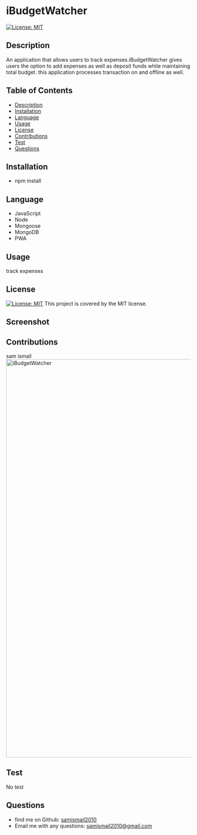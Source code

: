 # iBudgetWatcher

  [![License: MIT](https://img.shields.io/badge/License-MIT-yellow.svg)](https://opensource.org/licenses/MIT)

  ## Description
An application that allows users to track expenses.iBudgetWatcher gives users the option to add expenses as well as deposit funds while maintaining total budget. this application processes transaction on and offline as well.

## Table of Contents

* [Description](#description)
* [Installation](#installation)
* [Language](#language)
* [Usage](#usage)
* [License](#license)
* [Contributions](#contributions)
* [Test](#test)
* [Questions](#questions)

## Installation
* npm install

## Language
* JavaScript
* Node
* Mongoose
* MongoDB
* PWA

## Usage
track expenses

## License
[![License: MIT](https://img.shields.io/badge/License-MIT-yellow.svg)](https://opensource.org/licenses/MIT) This project is covered by the MIT license.

## Screenshot

## Contributions
sam ismail
<img width="1086" alt="iBudgetWatcher" src="https://user-images.githubusercontent.com/88996409/164350333-312d201a-cfb2-485b-9352-dd6420d1f36f.png">

## Test
No test

## Questions
* find me on Github: [samismail2010](https://github.com/samismail2010)
* Email me with any questions: [samismail2010@gmail.com](mailto:samismail2010@gmail.com)

